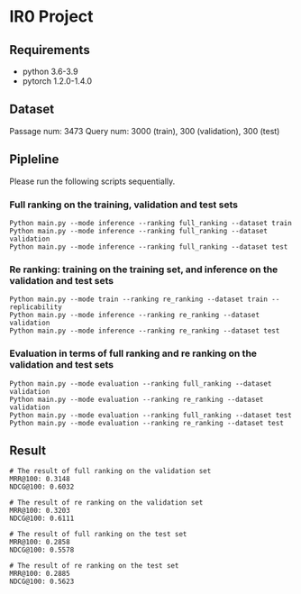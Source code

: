 # IR0 Project

## Requirements 
* python 3.6-3.9
* pytorch 1.2.0-1.4.0


## Dataset
Passage num: 3473
Query num: 3000 (train), 300 (validation), 300 (test)

## Pipleline
Please run the following scripts sequentially.

### Full ranking on the training, validation and test sets
```
Python main.py --mode inference --ranking full_ranking --dataset train
Python main.py --mode inference --ranking full_ranking --dataset validation
Python main.py --mode inference --ranking full_ranking --dataset test
```

### Re ranking: training on the training set, and inference on the validation and test sets
```
Python main.py --mode train --ranking re_ranking --dataset train --replicability
Python main.py --mode inference --ranking re_ranking --dataset validation
Python main.py --mode inference --ranking re_ranking --dataset test
```

### Evaluation in terms of full ranking and re ranking on the validation and test sets
```
Python main.py --mode evaluation --ranking full_ranking --dataset validation
Python main.py --mode evaluation --ranking re_ranking --dataset validation
Python main.py --mode evaluation --ranking full_ranking --dataset test
Python main.py --mode evaluation --ranking re_ranking --dataset test
```

## Result
```
# The result of full ranking on the validation set
MRR@100: 0.3148
NDCG@100: 0.6032

# The result of re ranking on the validation set
MRR@100: 0.3203
NDCG@100: 0.6111

# The result of full ranking on the test set
MRR@100: 0.2858
NDCG@100: 0.5578

# The result of re ranking on the test set
MRR@100: 0.2885
NDCG@100: 0.5623
```
